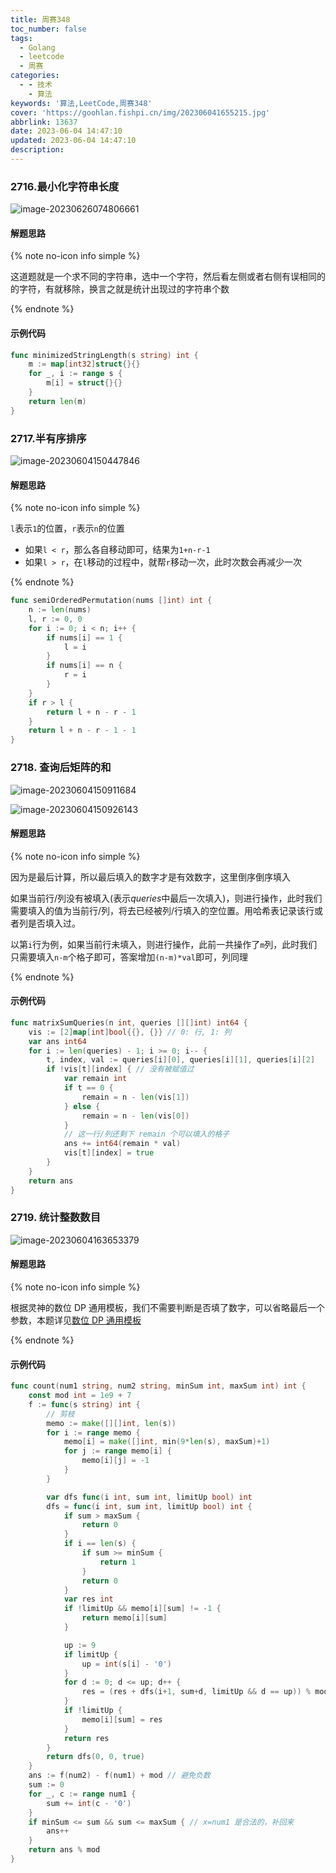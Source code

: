 ```yaml
---
title: 周赛348
toc_number: false
tags:
  - Golang
  - leetcode
  - 周赛
categories:
  - - 技术
    - 算法
keywords: '算法,LeetCode,周赛348'
cover: 'https://goohlan.fishpi.cn/img/202306041655215.jpg'
abbrlink: 13637
date: 2023-06-04 14:47:10
updated: 2023-06-04 14:47:10
description:
---
```


### 2716.最小化字符串长度

![image-20230626074806661](https://goohlan.fishpi.cn/img/202306260748691.png)

#### 解题思路

{% note no-icon info simple %}

这道题就是一个求不同的字符串，选中一个字符，然后看左侧或者右侧有误相同的的字符，有就移除，换言之就是统计出现过的字符串个数

{% endnote %}

#### 示例代码

```go
func minimizedStringLength(s string) int {
    m := map[int32]struct{}{}
    for _, i := range s {
        m[i] = struct{}{}
    }
    return len(m)
}
```

### 2717.半有序排序

![image-20230604150447846](https://goohlan.fishpi.cn/img/202306041504880.png)

#### 解题思路

{% note no-icon info simple %}

`l`表示`1`的位置，`r`表示`n`的位置

- 如果`l < r`，那么各自移动即可，结果为`1+n-r-1`
- 如果`l > r`，在`l`移动的过程中，就帮`r`移动一次，此时次数会再减少一次

{% endnote %}

``` go
func semiOrderedPermutation(nums []int) int {
    n := len(nums)
    l, r := 0, 0
    for i := 0; i < n; i++ {
        if nums[i] == 1 {
            l = i
        }
        if nums[i] == n {
            r = i
        }
    }
    if r > l {
        return l + n - r - 1
    }
    return l + n - r - 1 - 1
}
```

### 2718. 查询后矩阵的和

![image-20230604150911684](https://goohlan.fishpi.cn/img/202306041509721.png)

![image-20230604150926143](https://goohlan.fishpi.cn/img/202306041509175.png)

#### 解题思路

{% note no-icon info simple %}

因为是最后计算，所以最后填入的数字才是有效数字，这里倒序倒序填入

如果当前行/列没有被填入(表示*queries*中最后一次填入)，则进行操作，此时我们需要填入的值为当前行/列，将去已经被列/行填入的空位置。用哈希表记录该行或者列是否填入过。

以第`i`行为例，如果当前行未填入，则进行操作，此前一共操作了`m`列，此时我们只需要填入`n-m`个格子即可，答案增加`(n-m)*val`即可，列同理

{% endnote %}

#### 示例代码

```go
func matrixSumQueries(n int, queries [][]int) int64 {
    vis := [2]map[int]bool{{}, {}} // 0: 行, 1: 列
    var ans int64
    for i := len(queries) - 1; i >= 0; i-- {
        t, index, val := queries[i][0], queries[i][1], queries[i][2]
        if !vis[t][index] { // 没有被赋值过
            var remain int
            if t == 0 {
                remain = n - len(vis[1])
            } else {
                remain = n - len(vis[0])
            }
            // 这一行/列还剩下 remain 个可以填入的格子
            ans += int64(remain * val)
            vis[t][index] = true
        }
    }
    return ans
}
```

### 2719. 统计整数数目

![image-20230604163653379](https://goohlan.fishpi.cn/img/202306041636414.png)

#### 解题思路

{% note no-icon info simple %}

根据灵神的数位 DP 通用模板，我们不需要判断是否填了数字，可以省略最后一个参数，本题详见[数位 DP 通用模板](https://leetcode.cn/problems/count-of-integers/solution/shu-wei-dp-tong-yong-mo-ban-pythonjavacg-9tuc/)

{% endnote %}

#### 示例代码

```go
func count(num1 string, num2 string, minSum int, maxSum int) int {
    const mod int = 1e9 + 7
    f := func(s string) int {
        // 剪枝
        memo := make([][]int, len(s))
        for i := range memo {
            memo[i] = make([]int, min(9*len(s), maxSum)+1)
            for j := range memo[i] {
                memo[i][j] = -1
            }
        }

        var dfs func(i int, sum int, limitUp bool) int
        dfs = func(i int, sum int, limitUp bool) int {
            if sum > maxSum {
                return 0
            }
            if i == len(s) {
                if sum >= minSum {
                    return 1
                }
                return 0
            }
            var res int
            if !limitUp && memo[i][sum] != -1 {
                return memo[i][sum]
            }

            up := 9
            if limitUp {
                up = int(s[i] - '0')
            }
            for d := 0; d <= up; d++ {
                res = (res + dfs(i+1, sum+d, limitUp && d == up)) % mod
            }
            if !limitUp {
                memo[i][sum] = res
            }
            return res
        }
        return dfs(0, 0, true)
    }
    ans := f(num2) - f(num1) + mod // 避免负数
    sum := 0
    for _, c := range num1 {
        sum += int(c - '0')
    }
    if minSum <= sum && sum <= maxSum { // x=num1 是合法的，补回来
        ans++
    }
    return ans % mod
}
```

